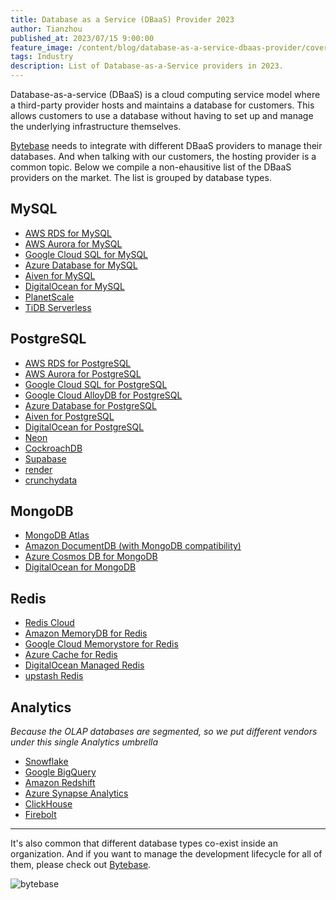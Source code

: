```yaml
---
title: Database as a Service (DBaaS) Provider 2023
author: Tianzhou
published_at: 2023/07/15 9:00:00
feature_image: /content/blog/database-as-a-service-dbaas-provider/cover.webp
tags: Industry
description: List of Database-as-a-Service providers in 2023.
---
```


Database-as-a-service (DBaaS) is a cloud computing service model where a third-party provider hosts and maintains a database for customers. This allows customers to use a database without having to set up and manage the underlying infrastructure themselves.

[Bytebase](/) needs to integrate with different DBaaS providers to manage their databases. And when talking with our customers, the hosting provider is a common topic. Below we compile a non-ehausitive list of the DBaaS providers on the market.
The list is grouped by database types.

## MySQL

- [AWS RDS for MySQL](https://aws.amazon.com/rds/mysql/)
- [AWS Aurora for MySQL](https://aws.amazon.com/rds/aurora/)
- [Google Cloud SQL for MySQL](https://cloud.google.com/sql/mysql)
- [Azure Database for MySQL](https://azure.microsoft.com/en-us/products/mysql)
- [Aiven for MySQL](https://aiven.io/mysql)
- [DigitalOcean for MySQL](https://www.digitalocean.com/products/managed-databases-mysql)
- [PlanetScale](https://planetscale.com/)
- [TiDB Serverless](https://www.pingcap.com/tidb-serverless/)

## PostgreSQL

- [AWS RDS for PostgreSQL](https://aws.amazon.com/rds/postgresql/)
- [AWS Aurora for PostgreSQL](https://aws.amazon.com/rds/aurora/)
- [Google Cloud SQL for PostgreSQL](https://cloud.google.com/sql/postgresql)
- [Google Cloud AlloyDB for PostgreSQL](https://cloud.google.com/alloydb)
- [Azure Database for PostgreSQL](https://azure.microsoft.com/en-us/products/postgresql)
- [Aiven for PostgreSQL](https://aiven.io/postgresql)
- [DigitalOcean for PostgreSQL](https://www.digitalocean.com/products/managed-databases-postgresql)
- [Neon](https://neon.tech)
- [CockroachDB](https://www.cockroachlabs.com/)
- [Supabase](https://supabase.com/database)
- [render](https://render.com/docs/databases)
- [crunchydata](https://www.crunchydata.com/products/crunchy-bridge)

## MongoDB

- [MongoDB Atlas](https://www.mongodb.com/atlas/database)
- [Amazon DocumentDB (with MongoDB compatibility)](https://aws.amazon.com/documentdb/)
- [Azure Cosmos DB for MongoDB](https://azure.microsoft.com/en-us/products/cosmos-db/)
- [DigitalOcean for MongoDB](https://www.digitalocean.com/products/managed-databases-mongodb)

## Redis

- [Redis Cloud](https://redis.com/redis-enterprise-cloud/overview/)
- [Amazon MemoryDB for Redis](https://aws.amazon.com/memorydb/)
- [Google Cloud Memorystore for Redis](https://cloud.google.com/memorystore)
- [Azure Cache for Redis](https://azure.microsoft.com/en-us/products/cache)
- [DigitalOcean Managed Redis](https://www.digitalocean.com/products/managed-databases-redis)
- [upstash Redis](https://upstash.com/)

## Analytics

_Because the OLAP databases are segmented, so we put different vendors under this single Analytics umbrella_

- [Snowflake](https://www.snowflake.com/en/)
- [Google BigQuery](https://cloud.google.com/bigquery)
- [Amazon Redshift](https://aws.amazon.com/redshift/)
- [Azure Synapse Analytics](https://azure.microsoft.com/en-us/products/synapse-analytics)
- [ClickHouse](https://clickhouse.com/)
- [Firebolt](https://www.firebolt.io/)

---

It's also common that different database types co-exist inside an organization. And if you want to manage the development
lifecycle for all of them, please check out [Bytebase](/).

![bytebase](/content/blog/database-as-a-service-dbaas-provider/bytebase.webp)
